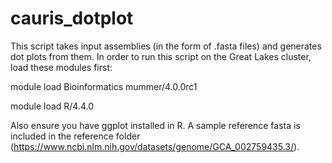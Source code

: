 # cauris_dotplot
This script takes input assemblies (in the form of .fasta files) and generates dot plots from them. In order to run this script on the Great Lakes cluster, load these modules first:

module load Bioinformatics mummer/4.0.0rc1

module load R/4.4.0

Also ensure you have ggplot installed in R. A sample reference fasta is included in the reference folder (https://www.ncbi.nlm.nih.gov/datasets/genome/GCA_002759435.3/).
